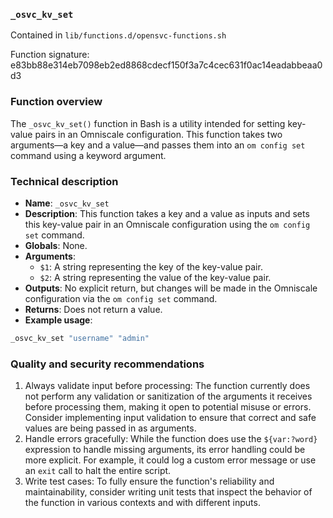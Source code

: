 ### `_osvc_kv_set`

Contained in `lib/functions.d/opensvc-functions.sh`

Function signature: e83bb88e314eb7098eb2ed8868cdecf150f3a7c4cec631f0ac14eadabbeaa0d3

### Function overview
The `_osvc_kv_set()` function in Bash is a utility intended for setting key-value pairs in an Omniscale configuration. This function takes two arguments—a key and a value—and passes them into an `om config set` command using a keyword argument.

### Technical description

- **Name**: `_osvc_kv_set`
- **Description**: This function takes a key and a value as inputs and sets this key-value pair in an Omniscale configuration using the `om config set` command.
- **Globals**: None.
- **Arguments**: 
  - `$1`: A string representing the key of the key-value pair.
  - `$2`: A string representing the value of the key-value pair.
- **Outputs**: No explicit return, but changes will be made in the Omniscale configuration via the `om config set` command.
- **Returns**: Does not return a value.
- **Example usage**:
```bash
_osvc_kv_set "username" "admin"
```

### Quality and security recommendations

1. Always validate input before processing: The function currently does not perform any validation or sanitization of the arguments it receives before processing them, making it open to potential misuse or errors. Consider implementing input validation to ensure that correct and safe values are being passed in as arguments.
2. Handle errors gracefully: While the function does use the `${var:?word}` expression to handle missing arguments, its error handling could be more explicit. For example, it could log a custom error message or use an `exit` call to halt the entire script.
3. Write test cases: To fully ensure the function's reliability and maintainability, consider writing unit tests that inspect the behavior of the function in various contexts and with different inputs.

